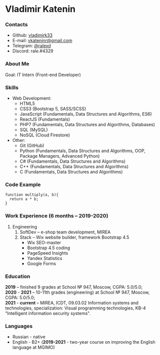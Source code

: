# Vladimir Katenin
### Contacts
* Github: [vladimirk33](https://github.com/vladimirk33)
* E-mail: vkateninr@gmail.com
* Telegram: [@ralexd](https://t.me/ralexd)
* Discord: rale.#4329

### About Me
Goal: IT Intern (Front-end Developer)

### Skills
* Web Development:
  + HTML5
  + CSS3 (Bootstrap 5, SASS/SCSS)
  + JavaScript (Fundamentals, Data Structures and Algorithms, ES6)
  + ReactJS (Fundamentals)
  + PHP7 (Fundamentals, Data Structures and Algorithms, Databases)
  + SQL (MySQL)
  + NoSQL (Cloud Firestore)
* Other:
  + Git (GitHub)
  + Python (Fundamentals, Data Structures and Algorithms, OOP, Package Managers, Advanced Python)
  + C# (Fundamentals, Data Structures and Algorithms)
  + C++ (Fundamentals, Data Structures and Algorithms)
  + C (Fundamentals, Data Structures and Algorithms)

### Code Example
```
function multiply(a, b){
  return a * b;
}
```

### Work Experience (6 months – 2019-2020)
1. Engineering
   1. SoftDev – e-shop team development, MIREA
   2. Stack – Wix website builder, framework Bootstrap 4.5
      - Wix SEO-master
      - Bootstrap 4.5 coding
      - PageSpeed Insights
      - Yandex Statistics
      - Google Forms

### Education
**2019** – finished 9 grades at School № 947, Moscow, CGPA: 5.0/5.0;\
**2020** - **2021** – 10-11th grades (engineering) at School № 947, Moscow, CGPA: 5.0/5.0;\
**2021** - **current** – MIREA, ICDT, 09.03.02 Information systems and technologies, specialization: Visual programming technologies, KB-4 "Intelligent information security systems".

### Languages
* Russian - native
* English - B2+ (**2019-2021** - two-year course on improving the English language at MGIMO)


